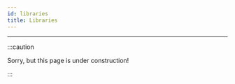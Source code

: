 ```yaml
---
id: libraries
title: Libraries
---
```


---------------

:::caution

Sorry, but this page is under construction!

:::